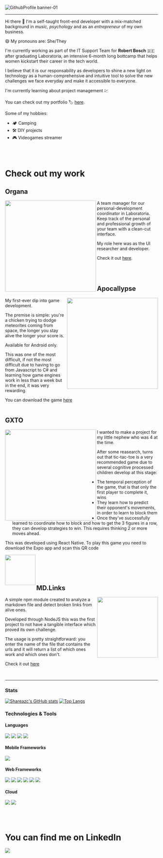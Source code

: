 ![GithubProfile banner-01](https://user-images.githubusercontent.com/47005866/117596599-4d061b80-b109-11eb-8e49-f3945de62162.jpg)
- - -

Hi there 👋 I'm a self-taught front-end developer with a mix-matched background in *music, psychology* and as an *entrepreneur* of my own business. 

😄 My pronouns are: She/They

I'm currently working as part of the IT Support Team for **Robert Bosch** :de: after graduating Laboratoria, an intensive 6-month long bottcamp that helps women kickstart their career in the tech world.

I believe that it is our responsability as developers to shine a new light on technology as a human-comprehensive and intuitive tool to solve the new challenges we face everyday and make it accessible to everyone.

I'm currently learning about project management :chart:

You can check out my portfolio :label: [here](https://shareazc.github.io/#/ "here").

Some of my hobbies:  
- :camping: Camping
- :hammer_and_wrench: DIY projects
- :video_game: Videogames streamer

<br /><br />

# Check out my work

## Organa
<img width="300" align='left' src="https://user-images.githubusercontent.com/47005866/117597543-68722600-b10b-11eb-9124-25c30c63614b.jpg">

A team manager for our personal-development coordinator in Laboratoria. Keep track of the personal and professional growth of your team with a clean-cut interface.

My role here was as the UI researcher and developer.

Check it out [here](https://shareazc.github.io/#/organa "here"). <br /><br /><br /><br />



## Apocallypse
<img width="300" align='right' src="https://user-images.githubusercontent.com/47005866/117598144-c6533d80-b10c-11eb-95f3-f1f768046624.jpg">

My first-ever dip into game development. 

The premise is simple: you're a chicken trying to dodge meteorites coming from space, the longer you stay alive the longer your score is.

Available for Android only.

This was one of the most difficult, if not the most difficult due to having to go from Javascript to C# and learning how game engines work in less than a week but in the end, it was very rewarding.

You can download the game [here](https://bit.ly/2JKtsbm "here") <br /><br />


## GXTO
<img width="300" align='left' src="https://user-images.githubusercontent.com/47005866/117599609-bc7f0980-b10f-11eb-9fd6-59eb415922b1.jpg">

I wanted to make a project for my little nephew who was 4 at the time.

After some reasearch, turns out that tic-tac-toe is a very recommended game due to several cognitive processed children develop at this stage:

- The temporal perception of the game, that is that only the first player to complete it, wins
- They learn how to predict their opponent's movements, in order to learn to block them
- Once they've successfully learned to coordinate how to block and how to get the 3 figures in a row, they can develop strategies to win. This requires thinking 2 or more moves ahead.

This was developed using React Native. To play this game you need to download the Expo app and scan this QR code

<img width="100" align='left' src="https://user-images.githubusercontent.com/47005866/117599965-9443da80-b110-11eb-8ebf-600e0d72c028.png"> <br /><br /><br /><br />

## MD.Links

<img width="200" align='right' src="https://user-images.githubusercontent.com/47005866/117600261-3cf23a00-b111-11eb-871c-efc672eb7537.jpg">

A simple npm module created to analyze a markdown file and detect broken links from alive ones. 

Developed through NodeJS this was the first project to not have a tangible interface which proved its own challenge. 

The usage is pretty straightforward: you enter the name of the file that contains the urls and it will return a list of which ones work and which ones don't. 

Check it out [here](https://github.com/shareazc/GDL002-md-links "here")

<br />

- - -

### Stats

[![Shareazc's GitHub stats](https://github-readme-stats.vercel.app/api?username=shareazc)](https://github.com/shareazc/github-readme-stats) 
[![Top Langs](https://github-readme-stats.vercel.app/api/top-langs/?username=shareazc&layout=compact)](https://github.com/shareazc/github-readme-stats) 

### Technologies & Tools

#### Languages
<img src="https://img.shields.io/badge/JavaScript-F7DF1E?style=for-the-badge&logo=javascript&logoColor=black" /> <img src="https://img.shields.io/badge/HTML5-E34F26?style=for-the-badge&logo=html5&logoColor=white" /> <img src="https://img.shields.io/badge/CSS3-1572B6?style=for-the-badge&logo=css3&logoColor=white" />  <img src="https://img.shields.io/badge/C%23-239120?style=for-the-badge&logo=c-sharp&logoColor=white" /> 

#### Mobile Frameworks
<img src="https://img.shields.io/badge/React_Native-20232A?style=for-the-badge&logo=react&logoColor=61DAFB" /> 

#### Web Frameworks
<img src="https://img.shields.io/badge/Node.js-43853D?style=for-the-badge&logo=node.js&logoColor=white" /> <img src="https://img.shields.io/badge/npm-CB3837?style=for-the-badge&logo=npm&logoColor=white" /> <img src="https://img.shields.io/badge/React-20232A?style=for-the-badge&logo=react&logoColor=61DAFB" /> <img src="https://img.shields.io/badge/Bootstrap-563D7C?style=for-the-badge&logo=bootstrap&logoColor=white" /> <img src="https://img.shields.io/badge/React_Router-CA4245?style=for-the-badge&logo=react-router&logoColor=white" />  <img src="https://img.shields.io/badge/Git-F05032?style=for-the-badge&logo=git&logoColor=white" /> 

#### Cloud
<img src="https://img.shields.io/badge/Amazon_AWS-232F3E?style=for-the-badge&logo=amazon-aws&logoColor=white" /> <img src="https://img.shields.io/badge/firebase-ffca28?style=for-the-badge&logo=firebase&logoColor=black" /> 


<br /><br />


# You can find me on LinkedIn

<a href="https://www.linkedin.com/in/shareni-azcarraga/"><img src="https://img.shields.io/badge/linkedin-%230077B5.svg?&style=for-the-badge&logo=linkedin&logoColor=white" /></a>


